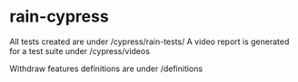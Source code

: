 # rain-cypress

All tests created are under /cypress/rain-tests/
A video report is generated for a test suite under /cypress/videos

Withdraw features definitions are under /definitions
